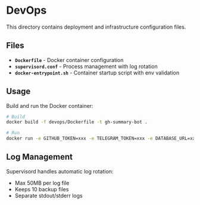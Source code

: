# DevOps

This directory contains deployment and infrastructure configuration files.

## Files

- **`Dockerfile`** - Docker container configuration
- **`supervisord.conf`** - Process management with log rotation
- **`docker-entrypoint.sh`** - Container startup script with env validation

## Usage

Build and run the Docker container:

```bash
# Build
docker build -f devops/Dockerfile -t gh-summary-bot .

# Run
docker run -e GITHUB_TOKEN=xxx -e TELEGRAM_TOKEN=xxx -e DATABASE_URL=xxx gh-summary-bot
```

## Log Management

Supervisord handles automatic log rotation:
- Max 50MB per log file
- Keeps 10 backup files
- Separate stdout/stderr logs